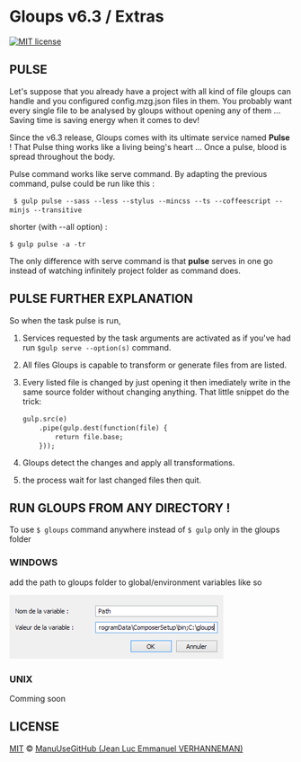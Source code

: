 # Gloups v6.3 / Extras

[![MIT license][license-badge]][license-link]

## PULSE
Let's suppose that you already have a project with all kind of file gloups can handle and you configured config.mzg.json files in them. You probably want every single file to be analysed by gloups without opening any of them ... Saving time is saving energy when it comes to dev!

Since the v6.3 release, Gloups comes with its ultimate service named <b>Pulse</b> ! That Pulse thing works like a living being's heart ... Once a pulse, blood is spread throughout the body.

Pulse command works like serve command. By adapting the previous command, pulse could be run like this :
    
     $ gulp pulse --sass --less --stylus --mincss --ts --coffeescript --minjs --transitive

shorter (with --all option) :

    $ gulp pulse -a -tr

The only difference with serve command is that <b>pulse</b> serves in one go instead of watching infinitely project folder as <serve> command does.

## PULSE FURTHER EXPLANATION
So when the task pulse is run, 

1. Services requested by the task arguments are activated as if you've had run ```$gulp serve --option(s)``` command.

2. All files Gloups is capable to transform or generate files from are listed.

3. Every listed file is changed by just opening it then imediately write in the same source folder without changing anything. That little snippet do the trick:
    ```
    gulp.src(e)
        .pipe(gulp.dest(function(file) {
			return file.base;
		}));
    ```
4. Gloups detect the changes and apply all transformations.

5. the process wait for last changed files then quit.

## RUN GLOUPS FROM ANY DIRECTORY !
To use ```$ gloups``` command anywhere instead of ```$ gulp``` only in the gloups folder

### WINDOWS
add the path to gloups folder to global/environment variables like so
    
![logo](images/Capture.PNG)

### UNIX
Comming soon

## LICENSE
[MIT][license-link] © [ManuUseGitHub (Jean Luc Emmanuel VERHANNEMAN)](https://www.linkedin.com/in/jean-luc-emmanuel-verhanneman-5a9381ab/)

[uglify-badge]: images/js-gulp--uglify-f9ea85.svg
[uglify-link]: https://www.npmjs.com/package/gulp-uglify

[typescript-badge]: https://img.shields.io/badge/ts-gulp--typescript-152740.svg?style=flat-square
[typescript-link]: https://www.npmjs.com/package/gulp-typescript

[coffee-badge]: https://img.shields.io/badge/coffee-gulp--coffee-3e2723.svg?style=flat-square
[coffee-link]: https://www.npmjs.com/package/gulp-coffee

[less-badge]: https://img.shields.io/badge/less-gulp--less-1d365d.svg?style=flat-square
[less-link]: https://www.npmjs.com/package/gulp-less

[stylus-badge]: https://img.shields.io/badge/stylus-gulp--stylus-ff6347.svg?style=flat-square
[stylus-link]: https://www.npmjs.com/package/gulp-stylus

[sass-badge]: https://img.shields.io/badge/sass-gulp--sass-c6538c.svg?style=flat-square
[sass-link]: https://www.npmjs.com/package/gulp-sass

[cleanCSS-badge]: https://img.shields.io/badge/css-gulp--clean--css-17cfa3.svg?style=flat-square
[cleanCSS-link]: https://www.npmjs.com/package/gulp-clean-css

[license-badge]: http://img.shields.io/badge/license-MIT-blue.svg?style=flat-square
[license-link]: LICENSE
